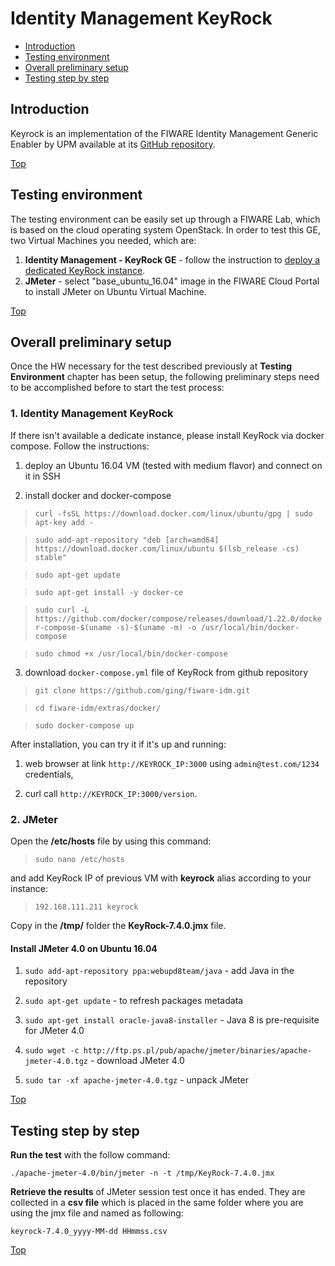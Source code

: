 # Identity Management KeyRock #

* [Introduction](#introduction)
* [Testing environment](#testing-environment)
* [Overall preliminary setup](#overall-preliminary-setup)
* [Testing step by step](#testing-step-by-step)


## Introduction ##

Keyrock is an implementation of the FIWARE Identity Management Generic Enabler by UPM available at its [GitHub repository](https://github.com/ging/fiware-idm). 

[Top](#identity-management-keyrock)

## Testing environment ##

The testing environment can be easily set up through a FIWARE Lab, which is based on the cloud operating system OpenStack. 
In order to test this GE, two Virtual Machines you needed, which are: 

1. **Identity Management - KeyRock GE** - follow the instruction to [deploy a dedicated KeyRock instance](https://catalogue.fiware.org/enablers/identity-management-keyrock/creating-instances).
2. **JMeter** - select "base_ubuntu_16.04" image in the FIWARE Cloud Portal to install JMeter on Ubuntu Virtual Machine.

[Top](#identity-management-keyrock)

## Overall preliminary setup ##

Once the HW necessary for the test described previously at **Testing Environment** chapter has been setup, the following preliminary steps need to be accomplished before to start the test process:

### 1. Identity Management KeyRock ###

If there isn't available a dedicate instance, please install KeyRock via docker compose. Follow the instructions: 

1) deploy an Ubuntu 16.04 VM (tested with medium flavor) and connect on it in SSH

2) install docker and docker-compose

> `curl -fsSL https://download.docker.com/linux/ubuntu/gpg | sudo apt-key add -`

> `sudo add-apt-repository "deb [arch=amd64] https://download.docker.com/linux/ubuntu $(lsb_release -cs) stable"`

> `sudo apt-get update`

> `sudo apt-get install -y docker-ce`

> `sudo curl -L https://github.com/docker/compose/releases/download/1.22.0/docker-compose-$(uname -s)-$(uname -m) -o /usr/local/bin/docker-compose`

> `sudo chmod +x /usr/local/bin/docker-compose`

3) download `docker-compose.yml` file of KeyRock from github repository

> `git clone https://github.com/ging/fiware-idm.git`

> `cd fiware-idm/extras/docker/`

> `sudo docker-compose up`

After installation, you can try it if it's up and running:

1. web browser at link `http://KEYROCK_IP:3000` using `admin@test.com/1234` credentials, 

2. curl call `http://KEYROCK_IP:3000/version`.


### 2. JMeter ###

Open the **/etc/hosts** file by using this command:

> `sudo nano /etc/hosts` 

and add KeyRock IP of previous VM with **keyrock** alias according to your instance: 

> `192.168.111.211 keyrock`


Copy in the **/tmp/** folder the **KeyRock-7.4.0.jmx** file.


#### Install JMeter 4.0 on Ubuntu 16.04 ####

1. `sudo add-apt-repository ppa:webupd8team/java` - add Java in the repository

2. `sudo apt-get update` - to refresh packages metadata

3. `sudo apt-get install oracle-java8-installer` - Java 8 is pre-requisite for JMeter 4.0

4. `sudo wget -c http://ftp.ps.pl/pub/apache/jmeter/binaries/apache-jmeter-4.0.tgz` - download JMeter 4.0

5. `sudo tar -xf apache-jmeter-4.0.tgz` - unpack JMeter

[Top](#identity-management-keyrock)

## Testing step by step ##

**Run the test** with the follow command: 

`./apache-jmeter-4.0/bin/jmeter -n -t /tmp/KeyRock-7.4.0.jmx`

**Retrieve the results** of JMeter session test once it has ended. They are collected in a **csv file** which is placed in the same folder where you are using the jmx file and named as following: 

`keyrock-7.4.0_yyyy-MM-dd HHmmss.csv`

[Top](#identity-management-keyrock)
